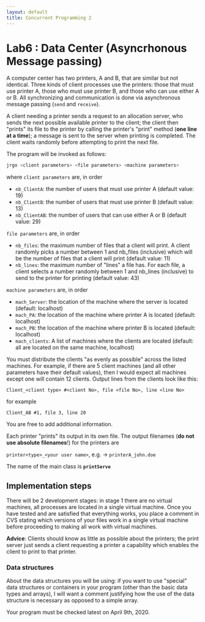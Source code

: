 ```yaml
---
layout: default
title: Concurrent Programming 2
---
```


# Lab6 : Data Center (Asyncrhonous Message passing)

A computer center has two printers, A and B, that are similar but not identical. Three kinds of client processes use the printers: those that must use printer A, those who must use printer B, and those who can use either A or B. All synchronizing and communication is done via asynchronous message passing (`send` and `receive`).

A client needing a printer sends a request to an allocation server, who sends the next possible available printer to the client; the client then "prints"  its file to the printer by calling the printer's "print" method (**one line at a time**); a message is sent to the server when printing is completed. The client waits randomly before attempting to print the next file.

The program will be invoked as follows:
```bash
jrgo <client parameters> <file parameters> <machine parameters>
````
where `client parameters` are, in order

* `nb_ClientA`:  the number of users that must use printer A  (default value: 19)
* `nb_ClientB`:  the number of users that must use printer B  (default value: 13)
* `nb_ClientAB`: the number of users that can use either A or B  (default value: 29)

`file parameters` are, in order

* `nb_files`: the maximum number of files that a client will print.  A client randomly picks a number between 1 and nb_files (inclusive) which will be the number of files that a client will print (default value: 11)
* `nb_lines`:  the maximum number of "lines" a file has.  For each file, a client selects a number randomly between 1 and nb_lines (inclusive) to send to the printer for printing (default value: 43)

`machine parameters` are, in order

* `mach_Server`: the location of the machine where the server is located (default: localhost)
* `mach_PA`:     the location of the machine where printer A is located (default: localhost)
* `mach_PB`:     the location of the machine where printer B is located (default: localhost)
* `mach_clients`: A list of machines where the clients are located (default: all are located on the same machine, localhost) 


You must distribute the clients "as evenly as possible" across the listed machines. For example, if there are 5 client machines (and all other parameters have their default values), then  I would expect all machines except one will contain 12 clients.  Output lines from the clients look like this:

`Client_<client type> #<client No>, file <file No>, line <line No>`

for example

`Client_AB #1, file 3, line 20`

You are free to add additional information.

Each printer "prints" its output in its own file.  The output filenames (**do not use absolute filenames**!) for the printers are

`printer<type>_<your user name>`, e.g.  &rarr;  `printerA_john.doe`

The name of the main class is **`printServe`**

## Implementation steps

There will be 2 development stages:  in stage 1 there are no virtual machines, all processes are located in a single virtual machine. Once you have tested and are satisfied that everything works, you place a comment in CVS stating which versions of your files work in a single virtual machine before proceeding to making all work with virtual machines.

**Advice**:  Clients should know as little as possible about the printers;  the print server just sends a client requesting a printer a capability which enables the client to print to that printer.

### Data structures

About the data structures you will be using:  if you want to use "special" data structures or containers in your program (other than the basic data types and arrays), I will want a comment justifying how the use of  the data structure is necessary as opposed to a simple array. 

Your program must be checked latest on April 9th, 2020.
